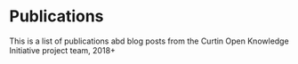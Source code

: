# Publications
This is a list of publications abd blog posts from the Curtin Open Knowledge Initiative project team, 2018+
